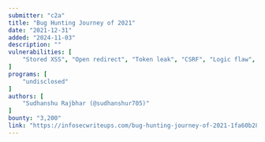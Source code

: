 ```yaml
---
submitter: "c2a"
title: "Bug Hunting Journey of 2021"
date: "2021-12-31"
added: "2024-11-03"
description: ""
vulnerabilities: [
    "Stored XSS", "Open redirect", "Token leak", "CSRF", "Logic flaw", "Information disclosure", "IDOR", "Account takeover"
]
programs: [
    "undisclosed"
]
authors: [
    "Sudhanshu Rajbhar (@sudhanshur705)"
]
bounty: "3,200"
link: "https://infosecwriteups.com/bug-hunting-journey-of-2021-1fa60b28d949"
---
```





